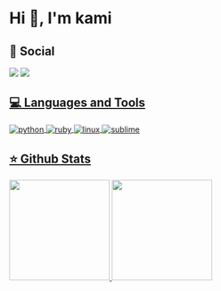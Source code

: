 # Hi 👋, I'm kami

## 📡 Social
<a href="https://www.youtube.com/channel/UCJkin6DTYFyu4ldvQHaR3rQ" target="_blank"><img src="https://img.shields.io/badge/YouTube-FF0000?style=for-the-badge&logo=youtube&logoColor=white" target="_blank"></a>
<a href="https://discord.gg/KNZCCGFAgb" target="_blank"><img src="https://img.shields.io/badge/Discord-7289DA?style=for-the-badge&logo=discord&logoColor=white" target="_blank">
  
## 💻 Languages and Tools
<img align="center" alt="python" src="https://img.shields.io/badge/Python-3776AB?style=for-the-badge&logo=python&logoColor=white">
<img align="center" alt="ruby" src="https://img.shields.io/badge/Ruby-CC342D?style=for-the-badge&logo=ruby&logoColor=white">
<img align="center" alt="linux" src="https://img.shields.io/badge/Linux-FCC624?style=for-the-badge&logo=linux&logoColor=black">
<img align="center" alt="sublime" src="https://img.shields.io/badge/sublime_text-%23575757.svg?&style=for-the-badge&logo=sublime-text&logoColor=important">
  
## ⭐ Github Stats
<div>
  <a href="https://github.com/kami967">
  <img height="180em" src="https://github-readme-stats.vercel.app/api?username=kami967&show_icons=true&theme=monokai&include_all_commits=true&count_private=true"/>
  <img height="180em" src="https://github-readme-stats.vercel.app/api/top-langs/?username=kami967&layout=compact&langs_count=7&theme=monokai"/>
    </div>
